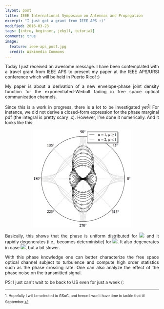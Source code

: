```yaml
---
layout: post
title: IEEE International Symposium on Antennas and Propagation 
excerpt: "I just got a grant from IEEE APS :)"
modified: 2016-03-23
tags: [intro, beginner, jekyll, tutorial]
comments: true
image:
  feature: ieee-aps_post.jpg
  credit: Wikimedia Commons
---
```

<p style='text-align: justify;'>
Today I just received an awesome message. I have been contemplated with a travel grant from IEEE APS to present my paper at the IEEE APS/URSI conference which will be held in Puerto Rico! :)
</p>

<p style='text-align: justify;'>
My paper is about a derivation of a new envelope-phase joint density function for the exponentiated-Weibull fading in free space optical communication channels.
</p>

<p style='text-align: justify;'>
Since this is a work in progress, there is a lot to be investigated yet<sup><a href="#fn1" id="ref1">1</a></sup>! For instance, we did not derive a closed-form expression for the phase marginal pdf (the integral is pretty scary :x). However, I've done it numerically. And it looks like this:
</p>

<center><img src="../images/phase_pdf.jpg" style="width:320px;height:320px;"></center>

<p style='text-align: justify;'>
Basically, this shows that the phase is uniform distributed for <img src="http://mathurl.com/zs5lff7.png" /> and it rapidly degenerates (i.e., becomes deterministic) for <img src="http://mathurl.com/jxb9s82.png" />. It also degenerates in case <img src="http://mathurl.com/jx9mwxr.png" />, but a bit slower.
</p>

<p style='text-align: justify;'>
With this phase knowledge one can better characterize the free space optical channel subject to turbulence and compute high order statistics such as the phase crossing rate. One can also analyze the effect of the phase noise on the transmitted signal.
</p>

<p style='text-align: justify;'>
PS: I just can't wait to be back to US even for just a week (:
</p>

<hr>
<sup id="fn1">1. Hopefully I will be selected to GSoC, and hence I won't have time to tackle that til September.<a href="#ref1" title="Jump back to footnote 1 in the text.">↩</a></sup>
